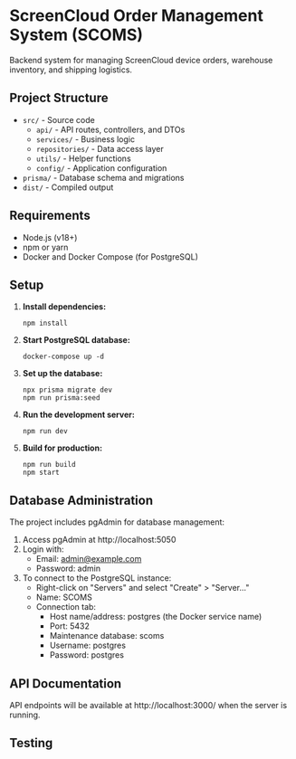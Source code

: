 # ScreenCloud Order Management System (SCOMS)

Backend system for managing ScreenCloud device orders, warehouse inventory, and shipping logistics.

## Project Structure

- `src/` - Source code
  - `api/` - API routes, controllers, and DTOs
  - `services/` - Business logic
  - `repositories/` - Data access layer
  - `utils/` - Helper functions
  - `config/` - Application configuration
- `prisma/` - Database schema and migrations
- `dist/` - Compiled output

## Requirements

- Node.js (v18+)
- npm or yarn
- Docker and Docker Compose (for PostgreSQL)

## Setup

1. **Install dependencies:**
   ```
   npm install
   ```

2. **Start PostgreSQL database:**
   ```
   docker-compose up -d
   ```

3. **Set up the database:**
   ```
   npx prisma migrate dev
   npm run prisma:seed
   ```

4. **Run the development server:**
   ```
   npm run dev
   ```

5. **Build for production:**
   ```
   npm run build
   npm start
   ```

## Database Administration

The project includes pgAdmin for database management:

1. Access pgAdmin at http://localhost:5050
2. Login with:
   - Email: admin@example.com
   - Password: admin
3. To connect to the PostgreSQL instance:
   - Right-click on "Servers" and select "Create" > "Server..."
   - Name: SCOMS
   - Connection tab:
     - Host name/address: postgres (the Docker service name)
     - Port: 5432
     - Maintenance database: scoms
     - Username: postgres
     - Password: postgres

## API Documentation

API endpoints will be available at http://localhost:3000/ when the server is running.

## Testing
